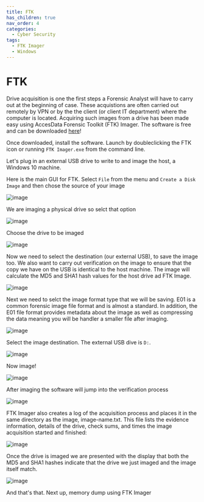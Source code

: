 ```yaml
---
title: FTK
has_children: true
nav_order: 4
categories:
  - Cyber Security
tags:
  - FTK Imager
  - Windows
---
```


# FTK
Drive acquisition is one the first steps a Forensic Analyst will have to carry out at the beginning of case. These acquistions are often carried out remotely by VPN or by the the client (or client IT department) where the computer is located. Acquiring such images from a drive has been made easy using AccesData Forensic Toolkit (FTK) Imager. The software is free and can be downloaded [here](https://accessdata.com/product-download/forensic-toolkit-ftk-version-7.1.0)! 

Once downloaded, install the software. Launch by doubleclicking the FTK icon or running `FTK Imager.exe` from the command line.

Let's plug in an external USB drive to write to and image the host, a Windows 10 machine.

Here is the main GUI for FTK. Select `File` from the menu and `Create a Disk Image` and then chose the source of your image

![image](/assets/images/ftk/ftk1.jpg "FTK Imager")

We are imaging a physical drive so selct that option

![image](/assets/images/ftk/ftk2.jpg "FTK Imager, select Physical Drive")

Choose the drive to be imaged

![image](/assets/images/ftk/ftk3.jpg "FTK Imager, chose drive")

Now we need to select the destination (our external USB), to save the image too. We also want to carry out verification on the image to ensure that the copy we have on the USB is identical to the host machine. The image will calculate the MD5 and SHA1 hash values for the host drive ad FTK Image.

![image](/assets/images/ftk/ftk4.jpg "FTK Imager")

Next we need to selct the image format type that we will be saving. E01 is a common forensic image file format and is almost a standard. In addition, the E01 file format provides metadata about the image as well as compressing the data meaning you will be handler a smaller file after imaging. 

![image](/assets/images/ftk/ftk5.jpg "FTK Imager")

Select the image destination. The external USB dive is `D:`.

![image](/assets/images/ftk/ftk6.jpg "Select image destination")

Now image!

![image](/assets/images/ftk/ftk7.jpg "Image!")

After imaging the software will jump into the verification process

![image](/assets/images/ftk/ftk8.jpg "Image verification")

FTK Imager also creates a log of the acquisition process and places it in the same directory as the image, image-name.txt. This file lists the evidence information, details of the drive, check sums, and times the image acquisition started and finished:

![image](/assets/images/ftk/ftk9.jpg "Image verification")

Once the drive is imaged we are presented with the display that both the MD5 and SHA1 hashes indicate that the drive we just imaged and the image itself match.

![image](/assets/images/ftk/ftk10.jpg "Image verification display")

And that's that. Next up, memory dump using FTK Imager
